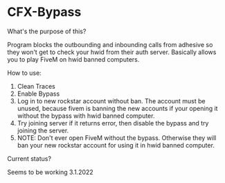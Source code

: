# CFX-Bypass

What's the purpose of this?

Program blocks the outbounding and inbounding calls from adhesive so they won't get to check your hwid from their auth server. Basically allows you to play FiveM on hwid banned computers.

How to use:
1. Clean Traces
2. Enable Bypass
3. Log in to new rockstar account without ban. The account must be unused, because fivem is banning the new accounts if your opening it without the bypass with hwid banned computer.
4. Try joining server if it returns error, then disable the bypass and try joining the server. 
5. NOTE: Don't ever open FiveM without the bypass. Otherwise they will ban your new rockstar account for using it in hwid banned computer.

Current status?

Seems to be working 3.1.2022
